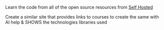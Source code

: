 Learn the code from all of the open source resources from [Self Hosted](https://selfh.st/apps)

Create a similar site that provides links to courses to create the same with AI help & SHOWS the technologies libraries used
